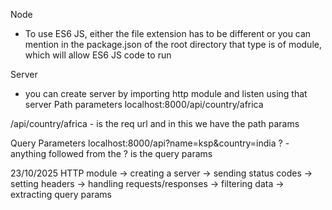 Node

- To use ES6 JS, either the file extension has to be different or you can mention in the package.json of the root directory that type is of module, which will allow ES6 JS code to run

Server
- you can create server by importing http module and listen using that server
Path parameters
localhost:8000/api/country/africa

/api/country/africa - is the req url and in this we have the path params

Query Parameters
localhost:8000/api?name=ksp&country=india
? - anything followed from the ? is the query params


23/10/2025
HTTP module -> creating a server -> sending status codes -> setting headers -> handling requests/responses -> filtering data -> extracting query params

